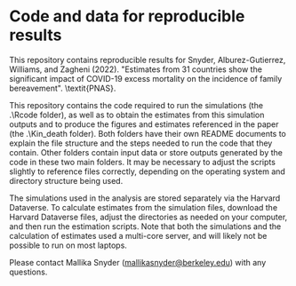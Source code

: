 # Code and data for reproducible results

This repository contains reproducible results for Snyder, Alburez-Gutierrez, Williams, and Zagheni (2022). "Estimates from 31 countries show the significant impact of COVID-19 excess mortality on the incidence of family bereavement". \textit{PNAS}. 

This repository contains the code required to run the simulations (the .\Rcode folder), as well as to obtain the estimates from this simulation outputs and to produce the figures and estimates referenced in the paper (the .\Kin_death folder). Both folders have their own README documents to explain the file structure and the steps needed to run the code that they contain. Other folders contain input data or store outputs generated by the code in these two main folders. It may be necessary to adjust the scripts slightly to reference files correctly, depending on the operating system and directory structure being used.  

The simulations used in the analysis are stored separately via the Harvard Dataverse. To calculate estimates from the simulation files, download the Harvard Dataverse files, adjust the directories as needed on your computer, and then run the estimation scripts. Note that both the simulations and the calculation of estimates used a multi-core server, and will likely not be possible to run on most laptops. 

Please contact Mallika Snyder (mallikasnyder@berkeley.edu) with any questions. 
